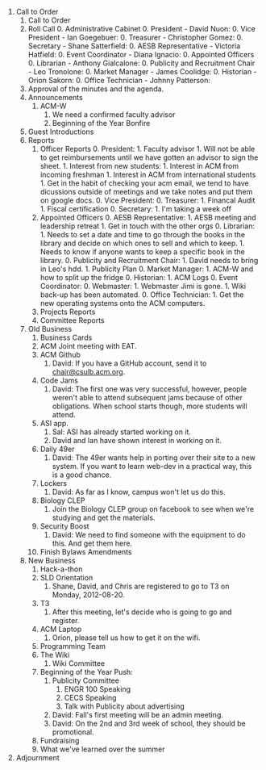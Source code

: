 1. Call to Order
	1. Call to Order
	1. Roll Call
		0. Administrative Cabinet
	        0. President - David Nuon:
	        0. Vice President - Ian Goegebuer: 
	        0. Treasurer - Christopher Gomez: 
	        0. Secretary - Shane Satterfield: 
	        0. AESB Representative - Victoria Hatfield:
	        0. Event Coordinator - Diana Ignacio:
		0. Appointed Officers
	        0. Librarian - Anthony Gialcalone:
	        0. Publicity and Recruitment Chair - Leo Tronolone: 
	        0. Market Manager - James Coolidge:
	        0. Historian - Orion Sakorn:
	        0. Office Technician - Johnny Patterson:
	1. Approval of the minutes and the agenda.
	1. Announcements
		1. ACM-W
			1. We need a confirmed faculty advisor
			1. Beginning of the Year Bonfire
	1. Guest Introductions
	1. Reports
		1. Officer Reports
			0. President:
				1. Faculty advisor
					1. Will not be able to get reimbursements until we have gotten an advisor to sign the sheet.
				1. Interest from new students:
					1. Interest in ACM from incoming freshman
					1. Interest in ACM from international students
				1. Get in the habit of checking your acm email, we tend to have dicussions outside of meetings and
				   we take notes and put them on google docs.
	        0. Vice President:
	        0. Treasurer:
	        	1. Financal Audit
	        	1. Fiscal certification
	        0. Secretary:
	        	1. I'm taking a week off
	    1.  Appointed Officers
	        0. AESB Representative:
				1. AESB meeting and leadership retreat
				1. Get in touch with the other orgs
	        0. Librarian:
	        	1. Needs to set a date and time to go through the books in the library and decide on which ones to sell and which to keep.
	        	1. Needs to know if anyone wants to keep a specific book in the library.
	        0. Publicity and Recruitment Chair:
	        	1. David needs to bring in Leo's hdd.
				1. Publicity Plan
	        0. Market Manager:
	        	1. ACM-W and how to split up the fridge
	        0. Historian:
	        	1. ACM Logs
	        0. Event Coordinator:
	        0. Webmaster:
	        	1. Webmaster Jimi is gone.
	        	1. Wiki back-up has been automated.
	        0. Office Technician:
	        	1. Get the new operating systems onto the ACM computers.
		1. Projects Reports
		1. Committee Reports
	1. Old Business
		1. Business Cards
		1. ACM Joint meeting with EAT.
		1. ACM Github
			1. David: If you have a GitHub account, send it to chair@csulb.acm.org.
		1. Code Jams
			1. David: The first one was very successful, however, people weren't able
			   to attend subsequent jams because of other obligations. When school starts
			   though, more students will attend.
		1. ASI app.
			1. Sal: ASI has already started working on it.
			1. David and Ian have shown interest in working on it.
		1. Daily 49er
			1. David: The 49er wants help in porting over their site to a new system. If you want to learn web-dev 
			   in a practical way, this is a good chance.
		1. Lockers
			1. David: As far as I know, campus won't let us do this.
		1. Biology CLEP
			1. Join the Biology CLEP group on facebook to see when we're studying and get the materials.
		1. Security Boost
			1. David: We need to find someone with the equipment to do this. And get them here.
		1. Finish Bylaws Amendments
	1. New Business
		1. Hack-a-thon
		1. SLD Orientation
			1. Shane, David, and Chris are registered to go to T3 on Monday, 2012-08-20.
		1. T3
			1. After this meeting, let's decide who is going to go and register.
		1. ACM Laptop
			1. Orion, please tell us how to get it on the wifi.
		1. Programming Team
		1. The Wiki
			1. Wiki Committee
		1. Beginning of the Year Push:
			1. Publicity Committee
				1. ENGR 100 Speaking
				1. CECS Speaking
				1. Talk with Publicity about advertising
			1. David: Fall's first meeting will be an admin meeting.
			1. David: On the 2nd and 3rd week of school, they should be promotional.
		1. Fundraising
		1. What we've learned over the summer
1. Adjournment